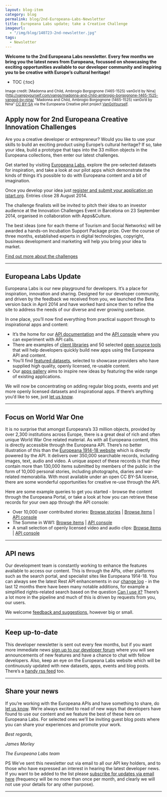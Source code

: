 ```yaml
---
layout: blog-item
category: blog
permalink: blog/2nd-Europeana-Labs-Newsletter
title: Europeana Labs update; take a Creative Challenge
imageurl: 
  - "/img/blog/140723-2nd-newsletter.jpg"
tags: 
  - Newsletter
---
```


**Welcome to the 2nd Europeana Labs newsletter. Every few months we bring you the latest news from Europeana, focussed on showcasing the exciting opportunities available to our developer community and inspiring you to be creative with Europe’s cultural heritage!**

* TOC
{:toc}

<small>Image credit: [Madonna and Child, Ambrogio Borgognone (1465-1525) vanGo’d by Nina](http://vangoyourself.com/vango/madonna-and-child-ambrogio-borgognone-1465-1525-vangod-by-nina/ "Madonna and Child, Ambrogio Borgognone (1465-1525)  vanGo’d by Nina" [CC BY-SA](http://creativecommons.org/licenses/by-sa/3.0/ "Creative Commons Attribution Share-Alike 3.0 (CC BY-SA)") via the Europeana Creative pilot project [VanGoYourself](http://vangoyourself.com/).</small>
<br>

## Apply now for 2nd Europeana Creative Innovation Challenges
 
Are you a creative developer or entrepreneur? Would you like to use your skills to build an exciting product using Europe’s cultural heritage?  If so, take your idea, build a prototype that taps into the 33 million objects in the Europeana collections, then enter our latest challenges.
 
Get started by visiting [Europeana Labs](http://labs.europeana.eu/), explore the pre-selected datasets for inspiration, and take a look at our pilot apps which demonstrate the kinds of things it’s possible to do with Europeana content and a bit of imagination.
 
Once you develop your idea just [register and submit your application on istart.org](http://ecreativechallenges2014.istart.org/). Entries close 28 August 2014.
 
The challenge finalists will be invited to pitch their idea to an investor audience at the Innovation Challenges Event in Barcelona on 23 September 2014, organised in collaboration with Apps&Culture.

The best ideas (one for each theme of Tourism and Social Networks) will be awarded a hands-on Incubation Support Package prize. Over the course of three months, established experts in digital technologies, copyright, business development and marketing will help you bring your idea to market.

[Find out more about the challenges](http://www.europeanacreative.eu/web/europeana-creative/challenges)

---

## Europeana Labs Update

Europeana Labs is our new playground for developers. It’s a place for inspiration, innovation and sharing. Designed for our developer community, and driven by the feedback we received from you, we launched the Beta version back in April 2014 and have worked hard since then to refine the site to address the needs of our diverse and ever growing userbase.

In one place, you’ll now find everything from practical support through to inspirational apps and content:

- It’s the home for our [API documentation](http://labs.europeana.eu/api/) and the [API console](http://labs.europeana.eu/api/console/) where you can experiment with API calls. 
- There are examples of [client libraries](http://labs.europeana.eu/apps/#tag=client-library) and 50 selected [open source tools](http://labs.europeana.eu/apps/#tag=open-source-tools) that will help developers quickly build new apps using the Europeana API and content.
- You’ll find [featured datasets](http://labs.europeana.eu/data/), selected to showcase providers who have supplied high quality, openly licensed, re-usable content. 
- Our [apps gallery](http://labs.europeana.eu/apps/) aims to inspire new ideas by featuring the wide range of existing applications.

We will now be concentrating on adding regular blog posts, events and yet more openly licensed datasets and inspirational apps. If there’s anything you’d like to see, just [let us know](http://labs.europeana.eu/support/contact/).

---

## Focus on World War One

It is no surprise that amongst Europeana’s 33 million objects, provided by over 2,300 institutions across Europe, there is a great deal of rich and often unique World War One related material. As with all Europeana content, this is directly accessible through the Europeana API. There’s no better illustration of this than the [Europeana 1914-18 website](http://www.europeana1914-1918.eu/) which is directly powered by the API. It delivers over 350,000 searchable records, including images, text, audio and video.   A unique aspect of these records is that they contain more than 130,000 items submitted by members of the public in the form of 10,000 personal stories, including photographs, diaries and war-related memorabilia. With most available under an open CC BY-SA license, there are some wonderful opportunities for creative re-use through the API. 

Here are some example queries to get you started - browse the content through the Europeana Portal, or take a look at how you can retrieve these records for your own app through the API console:

- Over 10,000 user contributed stories: [Browse stories](http://www.europeana1914-1918.eu/en/collection/search?count=12&page=1&utf8=%E2%9C%93&qf%5Bindex%5D=c) &#124; [Browse items](http://europeana.eu/portal/search.html?query=*%3A*&rows=24&qf=%28%22world%2Bwar%2BI%22+OR+%221914-1918%22%29&qf=UGC%3Atrue) &#124; [API console](http://labs.europeana.eu/api/console/?function=search&query=*:*&qf=(%22world+war+I%22)%20OR%20(%221914-1918%22)&qf=UGC:true&profile=minimal&reusability=open)
- The Somme in WW1: [Browse items](http://europeana.eu/portal/search.html?query=Somme&rows=24&qf=%28%22world%2Bwar%2BI%22+OR+%221914-1918%22%29) &#124; [API console](http://labs.europeana.eu/api/console/?function=search&query=somme&qf=(%22world+war+I%22%20OR%20%221914-1918%22))
- A small selection of openly licensed video and audio clips: [Browse items](http://europeana.eu/portal/search.html?query=*%3A*&qf=TYPE%3AVIDEO&qf=TYPE%3ASOUND&qf=%28%22world%2Bwar%2BI%22%29+OR+%28%221914-1918%22%29&qf=REUSABILITY%3Aopen) &#124; [API console](http://labs.europeana.eu/api/console/?function=search&query=*:*&qf=(%22world+war+I%22)%20OR%20(%221914-1918%22)&qf=TYPE:VIDEO%20OR%20TYPE:SOUND&profile=minimal&reusability=open) 

---

## API news

Our development team is constantly working to enhance the features available to access our content. This is through the APIs, other platforms such as the search portal, and specialist sites like Europeana 1914-18. You can always see the latest Rest API enhancements in our [change log](http://labs.europeana.eu/api/changelog/) - in the last 12 months there have been many notable additions, for example a simplified rights-related search based on the question [Can I use it?](http://labs.europeana.eu/blog/can-i-use-it/) There’s a lot more in the pipeline and much of this is driven by requests from you, our users.

We welcome [feedback and suggestions](http://labs.europeana.eu/support/contact/), however big or small.

---

## Keep up-to-date

This developer newsletter is sent out every few months, but if you want more immediate news [sign up to our developer forum](https://groups.google.com/forum/#!forum/europeanaapi) where you will see announcements of new features and have a chance to chat with fellow developers. Also, keep an eye on the Europeana Labs website which will be continuously updated with new datasets, apps, events and blog posts. There’s a [handy rss feed](/rss.xml) too.

---

## Share your news

If you’re working with the Europeana APIs and have something to share, do [let us know](http://labs.europeana.eu/support/contact/). We’re always excited to read of new ways that developers have found to use our content and we feature the best of these here on Europeana Labs. For selected ones we’ll be inviting guest blog posts where you can share your experiences and promote your work.

*Best regards,*

*James Morley*

*The Europeana Labs team*

PS We’ve sent this newsletter out via email to all our API key holders, and to those who have expressed an interest in hearing the latest developer news. If you want to be added to the list please [subscribe for updates via email here](http://eepurl.com/RpdnT) (frequency will be no more than once per month, and clearly we will not use your details for any other purpose).

---
